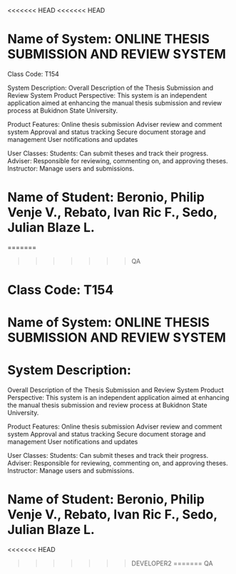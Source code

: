 <<<<<<< HEAD
<<<<<<< HEAD
# Name of System: ONLINE THESIS SUBMISSION AND REVIEW SYSTEM

Class Code: T154

System Description:
Overall Description of the Thesis Submission and Review System Product Perspective: This system is an independent application aimed at enhancing the manual thesis submission and review process at Bukidnon State University.

Product Features: Online thesis submission Adviser review and comment system Approval and status tracking Secure document storage and management User notifications and updates

User Classes: Students: Can submit theses and track their progress. Adviser: Responsible for reviewing, commenting on, and approving theses. Instructor: Manage users and submissions.

Name of Student: Beronio, Philip Venje V., Rebato, Ivan Ric F., Sedo, Julian Blaze L.
=======
=======
>>>>>>> QA
# Class Code: T154
# Name of System: ONLINE THESIS SUBMISSION AND REVIEW SYSTEM
# System Description:
Overall Description of the Thesis Submission and Review System
Product Perspective: This system is an independent application aimed at enhancing the manual thesis submission and review process at Bukidnon State University.
 
Product Features:
Online thesis submission
Adviser review and comment system
Approval and status tracking
Secure document storage and management
User notifications and updates

User Classes:
Students: Can submit theses and track their progress.
Adviser: Responsible for reviewing, commenting on, and approving theses.
Instructor: Manage users and submissions.

# Name of Student: Beronio, Philip Venje V., Rebato, Ivan Ric F., Sedo, Julian Blaze L.
          
                
          
<<<<<<< HEAD
>>>>>>> DEVELOPER2
=======
>>>>>>> QA
